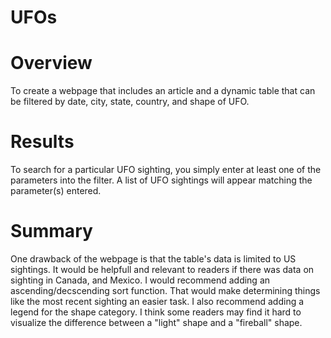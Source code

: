 # UFOs

# Overview 
To create a webpage that includes an article and a dynamic table that can be filtered by date, city, state, country, and shape of UFO.

# Results
To search for a particular UFO sighting, you simply enter at least one of the parameters into the filter. A list of UFO sightings will appear matching the parameter(s) entered.

# Summary

One drawback of the webpage is that the table's data is limited to US sightings. It would be helpfull and relevant to readers if there was data on sighting in Canada, and Mexico. I would recommend adding an ascending/decscending sort function. That would make determining things like the most recent sighting an easier task. I also recommend adding a legend for the shape category. I think some readers may find it hard to visualize the difference between a "light" shape and a "fireball" shape.
